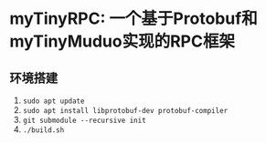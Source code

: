# myTinyRPC: 一个基于Protobuf和myTinyMuduo实现的RPC框架

## 环境搭建
1. `sudo apt update`
2. `sudo apt install libprotobuf-dev protobuf-compiler`
3. `git submodule --recursive init`
4. `./build.sh`